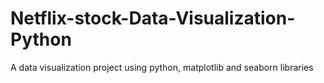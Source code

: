 # Netflix-stock-Data-Visualization-Python

A data visualization project using python, matplotlib and seaborn libraries
